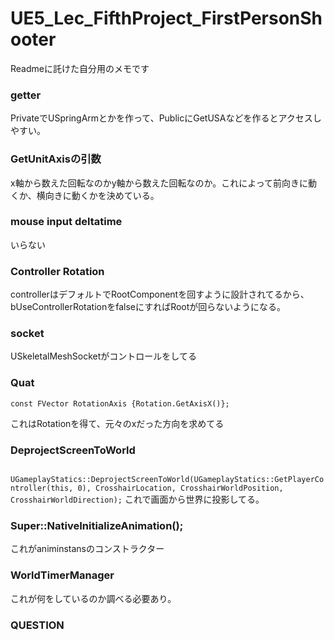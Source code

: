 # UE5_Lec_FifthProject_FirstPersonShooter

Readmeに託けた自分用のメモです
### getter
 PrivateでUSpringArmとかを作って、PublicにGetUSAなどを作るとアクセスしやすい。

###  GetUnitAxisの引数
x軸から数えた回転なのかy軸から数えた回転なのか。これによって前向きに動くか、横向きに動くかを決めている。

### mouse input deltatime
いらない

### Controller Rotation
controllerはデフォルトでRootComponentを回すように設計されてるから、bUseControllerRotationをfalseにすればRootが回らないようになる。

### socket
USkeletalMeshSocketがコントロールをしてる

### Quat
```const FQuat Rotation {SocketTransform.GetRotation()};
const FVector RotationAxis {Rotation.GetAxisX()};
 ```
これはRotationを得て、元々のxだった方向を求めてる


### DeprojectScreenToWorld
``` UGameplayStatics::DeprojectScreenToWorld(UGameplayStatics::GetPlayerController(this, 0), CrosshairLocation, CrosshairWorldPosition, CrosshairWorldDirection);```
これで画面から世界に投影してる。
### Super::NativeInitializeAnimation();
これがaniminstansのコンストラクター

### WorldTimerManager
これが何をしているのか調べる必要あり。

 ### QUESTION

